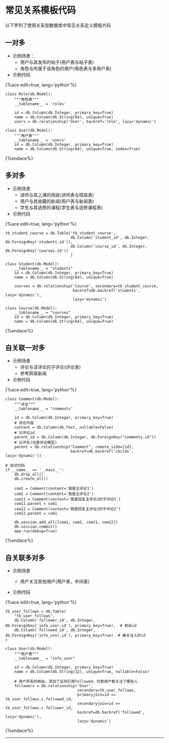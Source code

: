 # 常见关系模板代码

以下罗列了使用关系型数据库中常见关系定义模板代码

## 一对多

  * 示例场景：
    * 用户与其发布的帖子\(用户表与帖子表\)
    * 角色与所属于该角色的用户\(角色表与多用户表\)
  * 示例代码

{%ace edit=true, lang='python'%}

    class Role(db.Model):
        """角色表"""
        __tablename__ = 'roles'
    
        id = db.Column(db.Integer, primary_key=True)
        name = db.Column(db.String(64), unique=True)
        users = db.relationship('User', backref='role', lazy='dynamic')
    
    class User(db.Model):
        """用户表"""
        __tablename__ = 'users'
        id = db.Column(db.Integer, primary_key=True)
        name = db.Column(db.String(64), unique=True, index=True)
    
{%endace%}

## 多对多

  * 示例场景
    * 讲师与其上课的班级\(讲师表与班级表\)
    * 用户与其收藏的新闻\(用户表与新闻表\)
    * 学生与其选修的课程\(学生表与选修课程表\)
  * 示例代码

{%ace edit=true, lang='python'%}

    tb_student_course = db.Table('tb_student_course',
                                 db.Column('student_id', db.Integer, db.ForeignKey('students.id')),
                                 db.Column('course_id', db.Integer, db.ForeignKey('courses.id'))
                                 )
    
    class Student(db.Model):
        __tablename__ = "students"
        id = db.Column(db.Integer, primary_key=True)
        name = db.Column(db.String(64), unique=True)
    
        courses = db.relationship('Course', secondary=tb_student_course,
                                  backref=db.backref('students', lazy='dynamic'),
                                  lazy='dynamic')
    
    class Course(db.Model):
        __tablename__ = "courses"
        id = db.Column(db.Integer, primary_key=True)
        name = db.Column(db.String(64), unique=True)
    
{%endace%}

## 自关联一对多

  * 示例场景
    * 评论与该评论的子评论\(评论表\)
    * 参考网易新闻
  * 示例代码

{%ace edit=true, lang='python'%}

    class Comment(db.Model):
        """评论"""
        __tablename__ = "comments"
    
        id = db.Column(db.Integer, primary_key=True)
        # 评论内容
        content = db.Column(db.Text, nullable=False)
        # 父评论id
        parent_id = db.Column(db.Integer, db.ForeignKey("comments.id"))
        # 父评论(也是评论模型)
        parent = db.relationship("Comment", remote_side=[id],
                                 backref=db.backref('childs', lazy='dynamic'))
    
    # 测试代码
    if __name__ == '__main__':
        db.drop_all()
        db.create_all()
    
        com1 = Comment(content='我是主评论1')
        com2 = Comment(content='我是主评论2')
        com11 = Comment(content='我是回复主评论1的子评论1')
        com11.parent = com1
        com12 = Comment(content='我是回复主评论1的子评论2')
        com12.parent = com1
    
        db.session.add_all([com1, com2, com11, com12])
        db.session.commit()
        app.run(debug=True)
    
{%endace%}

## 自关联多对多

  * 示例场景

    * 用户关注其他用户\(用户表，中间表\)
  * 示例代码

{%ace edit=true, lang='python'%}

    tb_user_follows = db.Table(
        "tb_user_follows",
        db.Column('follower_id', db.Integer, db.ForeignKey('info_user.id'), primary_key=True),  # 粉丝id
        db.Column('followed_id', db.Integer, db.ForeignKey('info_user.id'), primary_key=True)  # 被关注人的id
    )
    
    class User(db.Model):
        """用户表"""
        __tablename__ = "info_user"
    
        id = db.Column(db.Integer, primary_key=True)  
        name = db.Column(db.String(32), unique=True, nullable=False)
    
        # 用户所有的粉丝，添加了反向引用followed，代表用户都关注了哪些人
        followers = db.relationship('User',
                                    secondary=tb_user_follows,
                                    primaryjoin=id == tb_user_follows.c.followed_id,
                                    secondaryjoin=id == tb_user_follows.c.follower_id,
                                    backref=db.backref('followed', lazy='dynamic'),
                                    lazy='dynamic')
    
{%endace%}

____

